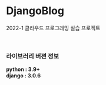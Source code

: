 # DjangoBlog
2022-1 클라우드 프로그래밍 실습 프로젝트

<br>

### 라이브러리 버젼 정보

**python : 3.9+**      
**django : 3.0.6**
